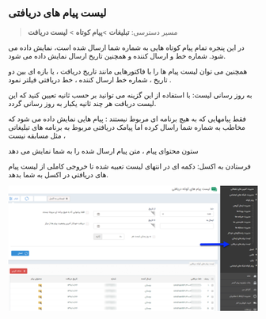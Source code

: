 ﻿## لیست پیام های دریافتی

> مسیر دسترسی:  **تبلیغات** >**پیام کوتاه** > **لیست دریافت**

در این پنجره تمام پیام کوتاه هایی به شماره شما ارسال شده است، نمایش داده می شود. شماره خط و ارسال کننده و همچنین تاریخ ارسال نمایش داده می شود.

 همچنین می توان لیست پیام ها را با فاکتورهایی مانند تاریخ دریافت ، یا بازه ای بین دو تاریخ ، شماره خط ارسال کننده ، خط دریافتی فیلتر نمود .

به روز رسانی لیست: با استفاده از این گزینه می توانید بر حسب ثانیه تعیین کنید که این لیست دریافت هر چند ثانیه یکبار به روز رسانی گردد.

فقط پیامهایی که به هیچ برنامه ای مربوط نیستند : پیام هایی نمایش داده می شود که مخاطب به شماره شما راسال کرده اما پیامک دریافتی مربوط به برنامه های تبلیغاتی مثل مسابقه نیست ،

ستون  محتوای پیام ، متن پیام ارسال شده را به شما نمایش می دهد

فرستادن به اکسل: دکمه ای در انتهای لیست تعبیه شده تا خروجی کاملی از لیست پیام های دریافتی در اکسل به شما بدهد.

![](advertising-smsinboxlist.png)

